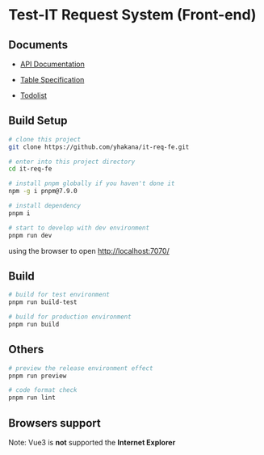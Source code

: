 # Test-IT Request System (Front-end)

## Documents

- [API Documentation](https://www.notion.so/API-Documentation-0b80d9faaa5943319805d00ce4cc8568?pvs=4)

- [Table Specification](https://www.notion.so/Table-Specification-69ebdfe8fb1f473b8206394cb5d5b50c?pvs=4)

- [Todolist](https://www.notion.so/To-do-list-79f648f978e54b1ca1adbd97341dff7f?pvs=4)

## Build Setup

```bash
# clone this project
git clone https://github.com/yhakana/it-req-fe.git

# enter into this project directory
cd it-req-fe

# install pnpm globally if you haven't done it
npm -g i pnpm@7.9.0

# install dependency
pnpm i

# start to develop with dev environment
pnpm run dev
```

using the browser to open [http://localhost:7070/](http://localhost:7070/)

## Build

```bash
# build for test environment
pnpm run build-test

# build for production environment
pnpm run build
```

## Others

```bash
# preview the release environment effect
pnpm run preview

# code format check
pnpm run lint
```

## Browsers support

Note: Vue3 is **not** supported the **Internet Explorer**

